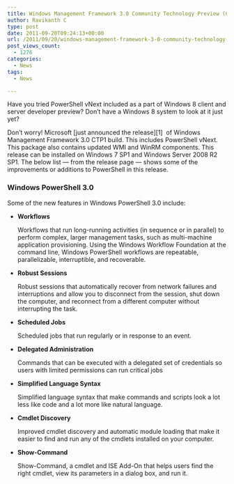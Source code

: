 ```yaml
---
title: Windows Management Framework 3.0 Community Technology Preview (CTP) 1 is here
author: Ravikanth C
type: post
date: 2011-09-20T09:24:13+00:00
url: /2011/09/20/windows-management-framework-3-0-community-technology-preview-ctp-1-is-here/
post_views_count:
  - 1276
categories:
  - News
tags:
  - News

---
```

Have you tried PowerShell vNext included as a part of Windows 8 client and server developer preview? Don&#8217;t have a Windows 8 system to look at it just yet?

Don&#8217;t worry! Microsoft [just announced the release][1]  of Windows Management Framework 3.0 CTP1 build. This includes PowerShell vNext. This package also contains updated WMI and WinRM components. This release can be installed on Windows 7 SP1 and Windows Server 2008 R2 SP1. The below list &#8212; from the release page &#8212; shows some of the improvements or additions to PowerShell in this release.

### Windows PowerShell 3.0

Some of the new features in Windows PowerShell 3.0 include:

  * **Workflows**
  
    Workflows that run long-running activities (in sequence or in parallel) to perform complex, larger management tasks, such as multi-machine application provisioning. Using the Windows Workflow Foundation at the command line, Windows PowerShell workflows are repeatable, parallelizable, interruptible, and recoverable.
  * **Robust Sessions**
  
    Robust sessions that automatically recover from network failures and interruptions and allow you to disconnect from the session, shut down the computer, and reconnect from a different computer without interrupting the task.
  * **Scheduled Jobs**
  
    Scheduled jobs that run regularly or in response to an event.
  * **Delegated Administration**
  
    Commands that can be executed with a delegated set of credentials so users with limited permissions can run critical jobs
  * **Simplified Language Syntax**
  
    Simplified language syntax that make commands and scripts look a lot less like code and a lot more like natural language.
  * **Cmdlet Discovery**
  
    Improved cmdlet discovery and automatic module loading that make it easier to find and run any of the cmdlets installed on your computer.
  * **Show-Command**
  
    Show-Command, a cmdlet and ISE Add-On that helps users find the right cmdlet, view its parameters in a dialog box, and run it.
